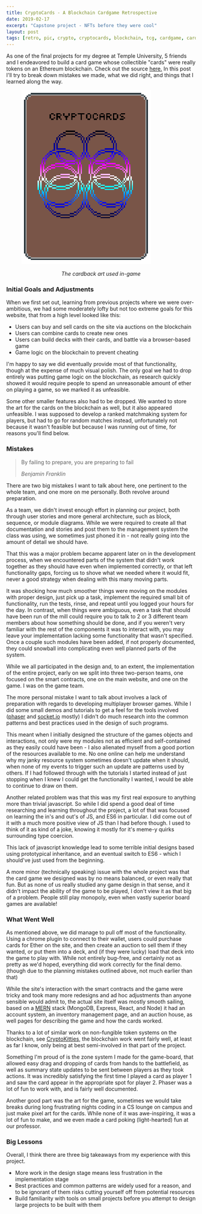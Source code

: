 ```yaml
---
title: CryptoCards - A Blockchain Cardgame Retrospective
date: 2019-02-17
excerpt: "Capstone project - NFTs before they were cool"
layout: post
tags: [retro, pic, crypto, cryptocards, blockchain, tcg, cardgame, cards]
---
```


As one of the final projects for my degree at Temple University, 5 friends and I 
endeavored to build a card game whose collectible "cards" were really tokens
on an Ethereum blockchain. Check out the source 
[here.](https://github.com/nickk752/CryptoCards) In this post I'll try to 
break down mistakes we made, what we did right, and things that I learned 
along the way. 
<figure>
	<a href="/assets\img\card-back.png"><img src="/assets\img\card-back.png"></a>
</figure>
<p align="center">
    <cite> The cardback art used in-game </cite>
</p>

### Initial Goals and Adjustments
When we first set out, learning from previous projects where we were over-ambitious,
we had some moderately lofty but not too extreme goals for this website, that
from a high level looked like this:
- Users can buy and sell cards on the site via auctions on the blockchain
- Users can combine cards to create new ones
- Users can build decks with their cards, and battle via a browser-based game
- Game logic on the blockchain to prevent cheating

I'm happy to say we did eventually provide most of that functionality, though
at the expense of much visual polish. The only goal we had to drop entirely 
was putting game logic on the blockchain, as research quickly showed it would 
require people to spend an unreasonable amount of ether on playing a game, so 
we marked it as unfeasible. 

Some other smaller features also had to be dropped. We wanted to store the art
for the cards on the blockchain as well, but it also appeared unfeasible.
I was supposed to develop a ranked matchmaking system for players, but had to
go for random matches instead, unfortunately not because it wasn't feasible but
because I was running out of time, for reasons you'll find below.

### Mistakes
> By failing to prepare, you are preparing to fail
>
>  <cite> Benjamin Franklin </cite>

There are two big mistakes I want to talk about here, one pertinent to the 
whole team, and one more on me personally. Both revolve around preparation. 

As a team, we didn't invest enough effort in planning our project, both through user
stories and more general architecture, such as block, sequence, or module diagrams.
While we were required to create all that documentation and stories and post them to
the management system the class was using, we sometimes just phoned it in - not 
really going into the amount of detail we should have. 

That this was a major problem became apparent 
later on in the development process, when we encountered parts of the system
that didn't work together as they should have even when implemented correctly,
or that left functionality gaps, forcing us to shove what we needed where it 
would fit, never a good strategy when dealing with this many moving parts.  

It was shocking how much smoother things were moving on the modules with proper design,
just pick up a task, implement the required small bit of functionality, run
the tests, rinse, and repeat until you logged your hours for the day. In contrast,
when things were ambiguous, even a task that should have been run of the mill could
require you to talk to 2 or 3 different team members about how something should be
done, and if you weren't very familiar with the rest of the components it was to interact with, 
you may leave your implementation lacking some functionality that wasn't specified. 
Once a couple such modules have been added, if not properly
documented, they could snowball into complicating even well planned parts of the system.

While we all participated in the design and, to an extent, the implementation of the 
entire project, early on we split into three two-person teams, one focused on the 
smart contracts, one on the main website, and one on the game. I was on the game team.

The more personal mistake I want to talk about involves a lack of preparation with regards
to developing multiplayer browser games. While I did some small demos and tutorials to
get a feel for the tools involved ([phaser](https://phaser.io/) and 
[socket.io](https://socket.io/) mostly) I didn't do much research into the common 
patterns and best practices used in the design of such programs.

This meant when I initially designed
the structure of the games objects and interactions, not only were my modules not as 
efficient and self-contained as they easily could have been - I also alienated myself
from a good portion of the resources available to me. No one online can help me 
understand why my janky resource system sometimes doesn't update when it should, when
none of my events to trigger such an update are patterns used by others. If I had followed
through with the tutorials I started instead of just stopping when I knew I could get 
the functionality I wanted, I would be able to continue to draw on them. 

Another related problem was that this was my first real exposure to anything more than 
trivial javascript. So while I did spend a good deal of time researching and learning 
throughout the project, a lot of that was focused on learning the in's and out's of
JS, and ES6 in particular. I did come out of it with a much more positive view of JS 
than I had before though. I used to think of it as kind of a joke, knowing it mostly for
it's meme-y quirks surrounding type coercion. 

This lack of javascript knowledge lead to some terrible initial designs based using 
prototypical inheritance, and an eventual switch to ES6 - which I should've just used
from the beginning. 

A more minor (technically speaking) issue with the whole project was that the card game
we designed was by no means balanced, or even really that fun. But as none of us really
studied any game design in that sense, and it didn't impact the ability of the game to 
be played, I don't view it as that big of a problem. People still play monopoly, even
when vastly superior board games are available!
### What Went Well

As mentioned above, we did manage to pull off most of the functionality. Using a chrome
plugin to connect to their wallet, users could purchase cards for Ether on the site, and 
then create an auction to sell them
if they wanted, or put them into a deck, and (if they were
lucky) load that deck into the game to play with. While not entirely bug-free, and 
certainly not as pretty as we'd hoped, everything did work correctly for the final demo. 
(though due to the planning mistakes outlined above, not much earlier than that)

While the site's interaction with the smart contracts and the game were tricky and took 
many more redesigns and ad hoc adjustments than anyone sensible would admit to,
the actual site itself was mostly smooth sailing, based on a [MERN](http://mern.io/) stack
(MongoDB, Express, React, and Node) it had an account system, an inventory management page,
and an auction house, as well pages for describing the game and how the cards worked.

Thanks to a lot of similar work on non-fungible token systems on the blockchain, see 
[CryptoKitties,](https://www.cryptokitties.co/) the blockchain work went fairly well, at least
as far I know, only being at best semi-involved in that part of the project.

Something I'm proud of is the zone system I made for the game-board, that allowed easy drag and 
dropping of cards from hands to the battlefield, as well as summary state updates to be sent 
between players as they took actions. It was incredibly satisfying the first time I played a card as player
1 and saw the card appear in the appropriate spot for player 2. Phaser was a lot of fun to work with, and is fairly 
well documented. 

Another good part was the art for the game, sometimes we would take breaks during long frustrating
nights coding in a CS lounge on campus and just make pixel art for the cards. While none of it was
awe-inspiring, it was a lot of fun to make, and we even made a card poking (light-hearted) fun at our professor.

### Big Lessons
Overall, I think there are three big takeaways from my experience with this project.
- More work in the design stage means less frustration in the implementation stage
- Best practices and common patterns are widely used for a reason, and to be ignorant of
them risks cutting yourself off from potential resources
- Build familiarity with tools on small projects before you attempt to design large projects
to be built with them





